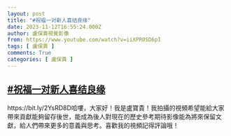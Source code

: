 ```yaml
---
layout: post
title: "#祝福一对新人喜结良缘"
date: 2023-11-12T16:55:24.000Z
author: 盧保貴視覺影像
from: https://www.youtube.com/watch?v=iiXPR0SD6pI
tags: [ 盧保貴 ]
comments: True
categories: [ 盧保貴 ]
---
```

<!--1699808124000-->
[#祝福一对新人喜结良缘](https://www.youtube.com/watch?v=iiXPR0SD6pI)
------

<div>
https://bit.ly/2YsRD8D哈嘍，大家好！我是盧寶貴！我拍攝的視頻希望能給大家帶來貢獻能夠留存後世，能成為後人對現在的歷史參考期待影像能為將來保留文獻，給人們帶來更多的意義與思考。喜歡我的視頻記得評論哦！
</div>
